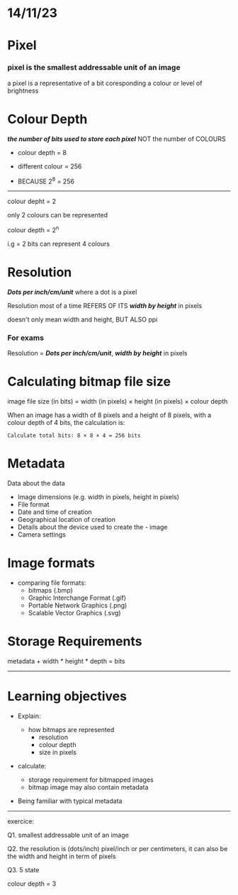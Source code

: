 # 14/11/23

# Pixel

### pixel is the smallest addressable unit of an image

a pixel is a representative of a bit coresponding a colour or level of brightness

# Colour Depth

***the number of bits used to store each pixel*** NOT the number of COLOURS

- colour depth = 8

- different colour = 256 

- BECAUSE 2<sup>8</sup> = 256

---

colour depht = 2

only 2 colours can be represented

colour depth = 2<sup>n

i.g = 2 bits can represent 4 colours

# Resolution

***Dots per inch/cm/unit*** where a dot is a pixel

Resolution most of a time REFERS OF ITS ***width by height*** in pixels

doesn't only mean width and height, BUT ALSO ppi

### For exams

Resolution = ***Dots per inch/cm/unit***,  ***width by height*** in pixels

# Calculating bitmap file size

image file size (in bits) = width (in pixels) × height (in pixels) × colour depth

When an image has a width of 8 pixels and a height of 8 pixels, with a colour depth of 4 bits, the calculation is:

    Calculate total bits: 8 × 8 × 4 = 256 bits

# Metadata

Data about the data

- Image dimensions (e.g. width in pixels, height in pixels)
- File format
- Date and time of creation
- Geographical location of creation
- Details about the device used to create the - image
- Camera settings

# Image formats

- comparing file formats:
    - bitmaps (.bmp)
    - Graphic Interchange Format (.gif)
    - Portable Network Graphics (.png)
    - Scalable Vector Graphics (.svg)

# Storage Requirements

metadata + width * height * depth = bits

---

# Learning objectives

- Explain:
    - how bitmaps are represented
        - resolution
        - colour depth
        - size in pixels

- calculate:
    - storage requirement for bitmapped images
    - bitmap image may also contain metadata

- Being familiar with typical metadata

---

exercice:

Q1. smallest addressable unit of an image

Q2. the resolution is (dots/inch) pixel/inch or per centimeters, it can also be the width and height in term of pixels

Q3. 5 state

colour depth = 3
